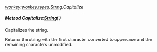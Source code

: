_[wonkey](../../modules/wonkey/wonkey-module.md):[wonkey.types](../../modules/wonkey/wonkey-types.md).[String](../../modules/wonkey/wonkey-types-string.md).Capitalize_
##### Method Capitalize:[String](../../modules/wonkey/wonkey-types-string.md)(  )
Capitalizes the string.

Returns the string with the first character converted to uppercase and the remaining characters unmodified.
